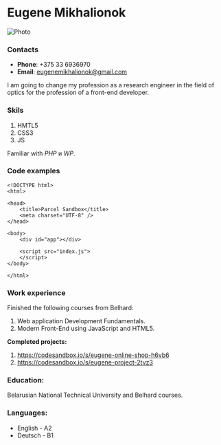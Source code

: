 # Eugene Mikhalionok
![Photo](https://lh3.googleusercontent.com/-hXhD-rk3Lwo/YBsILbNh-iI/AAAAAAAATro/k7AT_I-6dcIv1LcT6xnZk36lqXgMthkdACEwYBhgLKtADAL1OcqzAjddaF4a8sv7rJAHY1uhzkA5CrN_06YifgsBwzF0PR7ZUfrKCxUyXD-z_fks5ZF2krOQPH3xI0VaVUJVdS3UMWs34cW5dN53nLTbeKexlvAKbHop1BWMdAa8DjuxfCaMJcY82V7U5gUn3gSWROzDlcwm3RoJo0zQNItGVOYF4qzsJLZRMbxK4qcSHmC_lltYe9NCSwfF8nV81HJPoML4P3_oNyas47hauv9lQUmUGqLxYpxC3qxdsggkP3IPoz1C4m50IRKRDDUyfOKjqrjFvgAgyZMnBOyAYGUD-KKNuj9OhQwkzY7F153pTjy4A9oClEhpqAm0YAxR1mVYfQPrgAClfeSdEWHppKjC3K8kF-HGJpoyYoqFek1MQf5t9Zg6vlzP7AOMJ7_NoWjxl_alm6hTZ17ckl3Mlb94YzqE6pMrQTtxm9ktPoPWjwQjPeUL0xVaAH3iUklMn-ryLWlxM1vLRXetl-bIE8Sw090j5G1nRlf9L2knDtYu-WdT-tIHp3X9jaZTqy40tsZKVrQ8Av-N7zwr1uYKbGDosVfFMW1iIuN3aIxUh2lcaUGQ-TKSPWVXdYqQBXHnW-5_e28nCpKOE4Gvoq4fh1c8wy-SIggY/w140-h139-p/IMG_20210130_173042.jpg) 

### Contacts

* **Phone**: +375 33 6936970
* **Email**: eugenemikhalionok@gmail.com

I am going to change my profession as a research engineer in the field of optics for the profession of a front-end developer.

### Skils
1. HMTL5
2. CSS3
3. JS

Familiar with *PHP* и *WP*.

### Code examples

```
<!DOCTYPE html>
<html>

<head>
	<title>Parcel Sandbox</title>
	<meta charset="UTF-8" />
</head>

<body>
	<div id="app"></div>

	<script src="index.js">
	</script>
</body>

</html>
```

### Work experience

Finished the following courses from Belhard:
1. Web application Development Fundamentals.
2. Modern Front-End using JavaScript and HTML5.

**Сompleted projects:**
1. https://codesandbox.io/s/eugene-online-shop-h6vb6
2. https://codesandbox.io/s/eugene-project-2tvz3

### Education: 
Belarusian National Technical University and Belhard courses.

### Languages:
* English - A2
* Deutsch - B1
